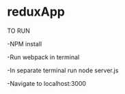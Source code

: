 # reduxApp

TO RUN

-NPM install

-Run webpack in terminal

-In separate terminal run node server.js

-Navigate to localhost:3000
